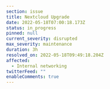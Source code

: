 ```yaml
---
section: issue
title: Nextcloud Upgrade
date: 2022-05-18T07:00:18.173Z
status: in_progress
pinned: null
current_severity: disrupted
max_severity: maintenance
duration: 3h
resolved_on: 2022-05-18T09:49:18.204Z
affected:
  - Internal networking
twitterFeed: ""
enableComments: true
---
```

